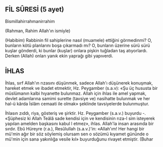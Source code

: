 ## FİL SÛRESİ (5 ayet)

Bismillahirrahmanirrahim

(Rahman, Rahim Allah'ın ismiyle)

(Habibim) Rabbinin fil sahiplerine nasıl (muamele) ettiğini görmedinmi? O, bunların kötü planlarını boşa çıkarmadı mı? O, bun­ların üzerine sürü sürü kuşlar gönderdi, ki bun­lar (kuşlar) onlara pişkin tuğladan taş atıyor­lardı. Derken (Allah) onları yanık ekin yaprağı gibi yapıverdi.

## İHLAS

İhlas, sırf Allah'ın rızasını düşünmek, sa­dece Allah'ı düşünerek konuşmak, hareket et­mek ve ibadet etmektir, Hz. Peygamber (s.a.v): «Şu üç hususta bir müslümanın kalbi hıya­nette bulunmaz. Allah için ihlas ile amel yap­mak, devlet adamlarına samimi surette (tav­siye ve) nasihatte bulunmak ve her hal-ü kâr­da İslâm cemaati ile olmak» şeklinde tavsiye­lerde bulunmuştur.

İhlasın zıddı, riya, gösteriş ve şirktir. Hz. Peygamber (s.a.v.) buyurdu -. «Şüphesiz ki Al­lah Teâlâ sade kendisi için ve kendisinin rıza-I sim isteyerek yapılan amelden başkasını kabul l etmez», ihlas. Allah'la insan arasında bir sırdır. Ebû Hüreyre (r.a.), Resûlullah (s.a.v.)'in: «Allah'ım! Her hangi bir mü'min ağır bir söz söylemiş olursam sen o sözümü kıyamet gününde o mü'min için sana yakınlığa vesile kıl» buyurduğunu rivayet etmiştir. (Buhar
